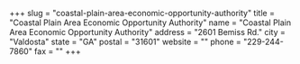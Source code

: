 +++
slug = "coastal-plain-area-economic-opportunity-authority"
title = "Coastal Plain Area Economic Opportunity Authority"
name = "Coastal Plain Area Economic Opportunity Authority"
address = "2601 Bemiss Rd."
city = "Valdosta"
state = "GA"
postal = "31601"
website = ""
phone = "229-244-7860"
fax = ""
+++
